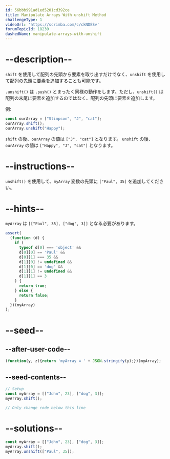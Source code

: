 ```yaml
---
id: 56bbb991ad1ed5201cd392ce
title: Manipulate Arrays With unshift Method
challengeType: 1
videoUrl: 'https://scrimba.com/c/ckNDESv'
forumTopicId: 18239
dashedName: manipulate-arrays-with-unshift
---
```


# --description--

`shift` を使用して配列の先頭から要素を取り出すだけでなく、`unshift` を使用して配列の先頭に要素を追加することも可能です。

`.unshift()` は `.push()` とまったく同様の動作をします。ただし、`unshift()` は配列の末尾に要素を追加するのではなく、配列の先頭に要素を追加します。

例:

```js
const ourArray = ["Stimpson", "J", "cat"];
ourArray.shift();
ourArray.unshift("Happy");
```

`shift` の後、`ourArray` の値は `["J", "cat"]` となります。 `unshift` の後、`ourArray` の値は `["Happy", "J", "cat"]` となります。

# --instructions--

`unshift()` を使用して、`myArray` 変数の先頭に `["Paul", 35]` を追加してください。

# --hints--

`myArray` は `[["Paul", 35], ["dog", 3]]` となる必要があります。

```js
assert(
  (function (d) {
    if (
      typeof d[0] === 'object' &&
      d[0][0] == 'Paul' &&
      d[0][1] === 35 &&
      d[1][0] != undefined &&
      d[1][0] == 'dog' &&
      d[1][1] != undefined &&
      d[1][1] == 3
    ) {
      return true;
    } else {
      return false;
    }
  })(myArray)
);
```

# --seed--

## --after-user-code--

```js
(function(y, z){return 'myArray = ' + JSON.stringify(y);})(myArray);
```

## --seed-contents--

```js
// Setup
const myArray = [["John", 23], ["dog", 3]];
myArray.shift();

// Only change code below this line

```

# --solutions--

```js
const myArray = [["John", 23], ["dog", 3]];
myArray.shift();
myArray.unshift(["Paul", 35]);
```
